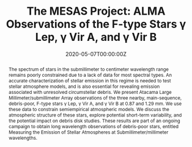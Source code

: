 ---
title: "The MESAS Project: ALMA Observations of the F-type Stars γ Lep, γ Vir A, and γ Vir B"
authors:
- White, Jacob Aaron
- admin
- Hughes, A. G
- Moór, A
- Matthews, B
- Wilner, D
- Aufdenberg, J
- Hughes, A. M
- De la Luz, V
- Boley, A. C
date: "2020-05-07T00:00:00Z"
doi: "10.3847/1538-4357/ab8467"

# Schedule page publish date (NOT publication's date).
publishDate: "2020-05-07T00:00:00Z"

# Publication type.
# Legend: 0 = Uncategorized; 1 = Conference paper; 2 = Journal article;
# 3 = Preprint / Working Paper; 4 = Report; 5 = Book; 6 = Book section;
# 7 = Thesis; 8 = Patent
publication_types: ["2"]

# Publication name and optional abbreviated publication name.
publication: "The Astrophysical Journal"
publication_short: "ApJ"

abstract: The spectrum of stars in the submillimeter to centimeter wavelength range remains poorly constrained due to a lack of data for most spectral types. An accurate characterization of stellar emission in this regime is needed to test stellar atmosphere models, and is also essential for revealing emission associated with unresolved circumstellar debris. We present Atacama Large Millimeter/submillimeter Array observations of the three nearby, main-sequence, debris-poor, F-type stars γ Lep, γ Vir A, and γ Vir B at 0.87 and 1.29 mm. We use these data to constrain semiempirical atmospheric models. We discuss the atmospheric structure of these stars, explore potential short-term variability, and the potential impact on debris disk studies. These results are part of an ongoing campaign to obtain long wavelength observations of debris-poor stars, entitled Measuring the Emission of Stellar Atmospheres at Submillimeter/millimeter wavelengths.

# Summary. An optional shortened abstract.
summary: We present Atacama Large Millimeter/submillimeter Array observations of the three nearby, main-sequence, debris-poor, F-type stars γ Lep, γ Vir A, and γ Vir B at 0.87 and 1.29 mm.

tags:
- Stellar Atmospheres
- Chromospheres
- Main Sequence Stars
- Radioastronomy
featured: false

# links:
# - name: ""
#   url: ""
url_pdf: https://arxiv.org/pdf/2003.12284.pdf
url_code: ''
url_dataset: ''
url_poster: ''
url_project: ''
url_slides: ''
url_source: ''
url_video: ''

# Featured image
# To use, add an image named `featured.jpg/png` to your page's folder. 
image:
  caption: 'White et al. 2020'
  focal_point: Smart
  preview_only: false

# Associated Projects (optional).
#   Associate this publication with one or more of your projects.
#   Simply enter your project's folder or file name without extension.
#   E.g. `internal-project` references `content/project/internal-project/index.md`.
#   Otherwise, set `projects: []`.
projects:
- kinich-pakal
- mesas

# Slides (optional).
#   Associate this publication with Markdown slides.
#   Simply enter your slide deck's filename without extension.
#   E.g. `slides: "example"` references `content/slides/example/index.md`.
#   Otherwise, set `slides: ""`.
slides: ""
---